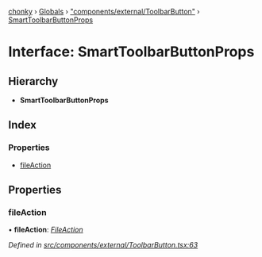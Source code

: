 [chonky](../README.md) › [Globals](../globals.md) › ["components/external/ToolbarButton"](../modules/_components_external_toolbarbutton_.md) › [SmartToolbarButtonProps](_components_external_toolbarbutton_.smarttoolbarbuttonprops.md)

# Interface: SmartToolbarButtonProps

## Hierarchy

* **SmartToolbarButtonProps**

## Index

### Properties

* [fileAction](_components_external_toolbarbutton_.smarttoolbarbuttonprops.md#fileaction)

## Properties

###  fileAction

• **fileAction**: *[FileAction](_types_file_actions_types_.fileaction.md)*

*Defined in [src/components/external/ToolbarButton.tsx:63](https://github.com/TimboKZ/Chonky/blob/f29f7b3/src/components/external/ToolbarButton.tsx#L63)*
